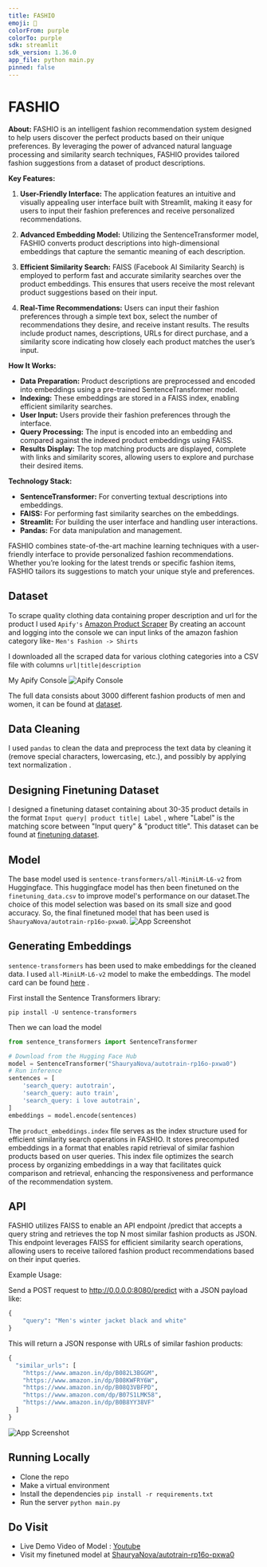 ```yaml
---
title: FASHIO
emoji: 🎩
colorFrom: purple
colorTo: purple
sdk: streamlit
sdk_version: 1.36.0
app_file: python main.py
pinned: false
---
```


# FASHIO 

**About:**
FASHIO is an intelligent fashion recommendation system designed to help users discover the perfect products based on their unique preferences. By leveraging the power of advanced natural language processing and similarity search techniques, FASHIO provides tailored fashion suggestions from a dataset of product descriptions.

**Key Features:**
1. **User-Friendly Interface:** The application features an intuitive and visually appealing user interface built with Streamlit, making it easy for users to input their fashion preferences and receive personalized recommendations.
   
2. **Advanced Embedding Model:** Utilizing the SentenceTransformer model, FASHIO converts product descriptions into high-dimensional embeddings that capture the semantic meaning of each description.

3. **Efficient Similarity Search:** FAISS (Facebook AI Similarity Search) is employed to perform fast and accurate similarity searches over the product embeddings. This ensures that users receive the most relevant product suggestions based on their input.

4. **Real-Time Recommendations:** Users can input their fashion preferences through a simple text box, select the number of recommendations they desire, and receive instant results. The results include product names, descriptions, URLs for direct purchase, and a similarity score indicating how closely each product matches the user’s input.

**How It Works:**
- **Data Preparation:** Product descriptions are preprocessed and encoded into embeddings using a pre-trained SentenceTransformer model.
- **Indexing:** These embeddings are stored in a FAISS index, enabling efficient similarity searches.
- **User Input:** Users provide their fashion preferences through the interface.
- **Query Processing:** The input is encoded into an embedding and compared against the indexed product embeddings using FAISS.
- **Results Display:** The top matching products are displayed, complete with links and similarity scores, allowing users to explore and purchase their desired items.

**Technology Stack:**
- **SentenceTransformer:** For converting textual descriptions into embeddings.
- **FAISS:** For performing fast similarity searches on the embeddings.
- **Streamlit:** For building the user interface and handling user interactions.
- **Pandas:** For data manipulation and management.

FASHIO combines state-of-the-art machine learning techniques with a user-friendly interface to provide personalized fashion recommendations. Whether you’re looking for the latest trends or specific fashion items, FASHIO tailors its suggestions to match your unique style and preferences.

## Dataset 
To scrape quality clothing data containing proper description and url for the product I used `Apify's` [Amazon Product Scraper](https://blog.apify.com/step-by-step-guide-to-scraping-amazon/#step-1-go-to-amazon-product-scraper-on-apify-store)
By creating an account and logging into the console we can input links of the amazon fashion category like- `Men's Fashion -> Shirts`

I downloaded all the scraped data for various clothing categories into a CSV file with columns `url|title|description`

My Apify Console
![Apify Console](https://github.com/jhaayush2004/Fashio/blob/main/Visuals/apifyGh.png)

The full data consists about 3000 different fashion products of men and women, it can be found at [dataset](https://github.com/jhaayush2004/Fashio/blob/main/clothing_similarity_search.csv).

## Data Cleaning
I used `pandas` to clean the data and preprocess the text data by cleaning it (remove special characters, lowercasing, etc.), and possibly by applying text normalization .

## Designing Finetuning Dataset
I designed a finetuning dataset containing about 30-35 product details in the format `Input query| product title| Label` , where "Label" is the matching score between "Input query" & "product title".
This dataset can be found at [finetuning dataset](https://github.com/jhaayush2004/Fashio/blob/main/finetuning_data.csv).

## Model
The base model used is `sentence-transformers/all-MiniLM-L6-v2` from Huggingface. This huggingface model has then been finetuned on the `finetuning_data.csv` to improve model's performance on our dataset.The choice of this model selection was based on its small size and good accuracy.
So, the final finetuned model that has been used is `ShauryaNova/autotrain-rp16o-pxwa0`.
![App Screenshot](https://github.com/jhaayush2004/Fashio/blob/main/Visuals/huggingfac.png)

## Generating Embeddings
`sentence-transformers` has been used to make embeddings for the cleaned data. I used `all-MiniLM-L6-v2` model to make the embeddings. The model card can be found [here](https://huggingface.co/ShauryaNova/autotrain-rp16o-pxwa0) .

First install the Sentence Transformers library:

```pip install -U sentence-transformers```

Then we can load the model

```py
from sentence_transformers import SentenceTransformer

# Download from the Hugging Face Hub
model = SentenceTransformer("ShauryaNova/autotrain-rp16o-pxwa0")
# Run inference
sentences = [
    'search_query: autotrain',
    'search_query: auto train',
    'search_query: i love autotrain',
]
embeddings = model.encode(sentences)

```
The ```product_embeddings.index``` file serves as the index structure used for efficient similarity search operations in FASHIO. It stores precomputed embeddings in a format that enables rapid retrieval of similar fashion products based on user queries. This index file optimizes the search process by organizing embeddings in a way that facilitates quick comparison and retrieval, enhancing the responsiveness and performance of the recommendation system.

## API
FASHIO utilizes FAISS to enable an API endpoint /predict that accepts a query string and retrieves the top N most similar fashion products as JSON. This endpoint leverages FAISS for efficient similarity search operations, allowing users to receive tailored fashion product recommendations based on their input queries.

Example Usage:

Send a POST request to http://0.0.0.0:8080/predict with a JSON payload like:

```py
{
    "query": "Men's winter jacket black and white"
}
```

This will return a JSON response with URLs of similar fashion products:

```py
{
  "similar_urls": [
    "https://www.amazon.in/dp/B082L3BGGM",
    "https://www.amazon.in/dp/B08KWFRY6W",
    "https://www.amazon.in/dp/B08Q3VBFPD",
    "https://www.amazon.com/dp/B07S1LMK58",
    "https://www.amazon.in/dp/B0B8YY38VF"
  ]
}
```
![App Screenshot](https://github.com/jhaayush2004/Fashio/blob/main/Visuals/fashishot.png)
## Running Locally
- Clone the repo
- Make a virtual environment
- Install the dependencies `pip install -r requirements.txt`
- Run the server `python main.py`

## Do Visit

- Live Demo Video of Model : [Youtube](https://youtu.be/5Rgm-8wLJ0A)
- Visit my finetuned model at [ShauryaNova/autotrain-rp16o-pxwa0](https://awesomeopensource.com/project/elangosundar/awesome-README-templates)
